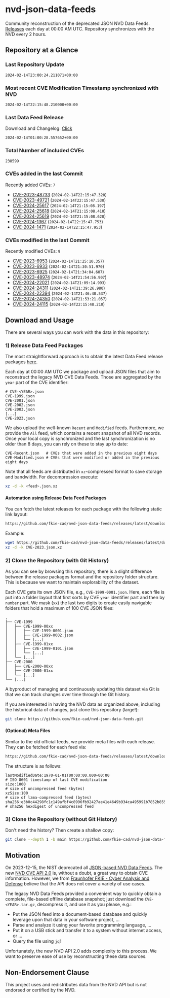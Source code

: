 # nvd-json-data-feeds

Community reconstruction of the deprecated JSON NVD Data Feeds. 
[Releases](https://github.com/fkie-cad/nvd-json-data-feeds/releases/latest) each day at 00:00 AM UTC.
Repository synchronizes with the NVD every 2 hours.

## Repository at a Glance

### Last Repository Update

```plain
2024-02-14T23:00:24.211071+00:00
```

### Most recent CVE Modification Timestamp synchronized with NVD

```plain
2024-02-14T22:15:48.210000+00:00
```

### Last Data Feed Release

Download and Changelog: [Click](https://github.com/fkie-cad/nvd-json-data-feeds/releases/latest)

```plain
2024-02-14T01:00:28.557652+00:00
```

### Total Number of included CVEs

```plain
238599
```

### CVEs added in the last Commit

Recently added CVEs: `7`

* [CVE-2023-48733](CVE-2023/CVE-2023-487xx/CVE-2023-48733.json) (`2024-02-14T22:15:47.320`)
* [CVE-2023-49721](CVE-2023/CVE-2023-497xx/CVE-2023-49721.json) (`2024-02-14T22:15:47.530`)
* [CVE-2024-25617](CVE-2024/CVE-2024-256xx/CVE-2024-25617.json) (`2024-02-14T21:15:08.197`)
* [CVE-2024-25618](CVE-2024/CVE-2024-256xx/CVE-2024-25618.json) (`2024-02-14T21:15:08.410`)
* [CVE-2024-25619](CVE-2024/CVE-2024-256xx/CVE-2024-25619.json) (`2024-02-14T21:15:08.620`)
* [CVE-2024-1367](CVE-2024/CVE-2024-13xx/CVE-2024-1367.json) (`2024-02-14T22:15:47.753`)
* [CVE-2024-1471](CVE-2024/CVE-2024-14xx/CVE-2024-1471.json) (`2024-02-14T22:15:47.953`)


### CVEs modified in the last Commit

Recently modified CVEs: `9`

* [CVE-2023-6953](CVE-2023/CVE-2023-69xx/CVE-2023-6953.json) (`2024-02-14T21:25:10.357`)
* [CVE-2023-6933](CVE-2023/CVE-2023-69xx/CVE-2023-6933.json) (`2024-02-14T21:30:51.970`)
* [CVE-2023-6925](CVE-2023/CVE-2023-69xx/CVE-2023-6925.json) (`2024-02-14T21:34:04.607`)
* [CVE-2023-48974](CVE-2023/CVE-2023-489xx/CVE-2023-48974.json) (`2024-02-14T21:54:56.907`)
* [CVE-2024-22021](CVE-2024/CVE-2024-220xx/CVE-2024-22021.json) (`2024-02-14T21:09:14.993`)
* [CVE-2024-24311](CVE-2024/CVE-2024-243xx/CVE-2024-24311.json) (`2024-02-14T21:39:26.980`)
* [CVE-2024-22394](CVE-2024/CVE-2024-223xx/CVE-2024-22394.json) (`2024-02-14T21:46:40.537`)
* [CVE-2024-24350](CVE-2024/CVE-2024-243xx/CVE-2024-24350.json) (`2024-02-14T21:53:21.057`)
* [CVE-2024-24115](CVE-2024/CVE-2024-241xx/CVE-2024-24115.json) (`2024-02-14T22:15:48.210`)


## Download and Usage

There are several ways you can work with the data in this repository:

### 1) Release Data Feed Packages

The most straightforward approach is to obtain the latest Data Feed release packages [here](https://github.com/fkie-cad/nvd-json-data-feeds/releases/latest).

Each day at 00:00 AM UTC we package and upload JSON files that aim to reconstruct the legacy NVD CVE Data Feeds.
Those are aggregated by the `year` part of the CVE identifier:

```
# CVE-<YEAR>.json
CVE-1999.json
CVE-2001.json
CVE-2002.json
CVE-2003.json
[...]
CVE-2023.json
```

We also upload the well-known `Recent` and `Modified` feeds.
Furthermore, we provide the `All` feed, which contains a recent snapshot of all NVD records.
Once your local copy is synchronized and the last synchronization is no older than 8 days, you can rely on these to stay up to date:

```plain
CVE-Recent.json   # CVEs that were added in the previous eight days
CVE-Modified.json # CVEs that were modified or added in the previous eight days
```

Note that all feeds are distributed in `xz`-compressed format to save storage and bandwidth.
For decompression execute:

```sh
xz -d -k <feed>.json.xz
```


#### Automation using Release Data Feed Packages

You can fetch the latest releases for each package with the following static link layout:

```sh
https://github.com/fkie-cad/nvd-json-data-feeds/releases/latest/download/CVE-<YEAR>.json.xz
```

Example:

```sh
wget https://github.com/fkie-cad/nvd-json-data-feeds/releases/latest/download/CVE-2023.json.xz
xz -d -k CVE-2023.json.xz
```



### 2) Clone the Repository (with Git History)

As you can see by browsing this repository, there is a slight difference between the release packages format and the repository folder structure.
This is because we want to maintain explorability of the dataset.

Each CVE gets its own JSON file, e.g., `CVE-1999-0001.json`.
Here, each file is put into a folder layout that first sorts by CVE `year` identifier part and then by `number` part.
We mask (`xx`) the last two digits to create easily navigable folders that hold a maximum of 100 CVE JSON files:

```plain
.
├── CVE-1999
│   ├── CVE-1999-00xx
│   │   ├── CVE-1999-0001.json
│   │   ├── CVE-1999-0002.json
│   │   └── [...]
│   ├── CVE-1999-01xx
│   │   ├── CVE-1999-0101.json
│   │   └── [...]
│   └── [...]
├── CVE-2000
│   ├── CVE-2000-00xx
│   ├── CVE-2000-01xx
│   └── [...]
└── [...]
```

A byproduct of managing and continuously updating this dataset via Git is that we can track changes over time through the Git history.

If you are interested in having the NVD data as organized above, including the historical data of changes, just clone this repository (large!):

```sh
git clone https://github.com/fkie-cad/nvd-json-data-feeds.git
```

#### (Optional) Meta Files

Similar to the old official feeds, we provide meta files with each release. They can be fetched for each feed via:

```sh
https://github.com/fkie-cad/nvd-json-data-feeds/releases/latest/download/CVE-<YEAR>.meta
```

The structure is as follows:

```plain
lastModifiedDate:1970-01-01T00:00:00.000+00:00                          # ISO 8601 timestamp of last CVE modification
size:1000                                                               # size of uncompressed feed (bytes)
xzSize:100                                                              # size of lzma-compressed feed (bytes)
sha256:e3b0c44298fc1c149afbf4c8996fb92427ae41e4649b934ca495991b7852b855 # sha256 hexdigest of uncompressed feed
```


### 3) Clone the Repository (without Git History)

Don't need the history? Then create a shallow copy:

```sh
git clone --depth 1 -b main https://github.com/fkie-cad/nvd-json-data-feeds.git
```

## Motivation

On 2023-12-15, the NIST deprecated all [JSON-based NVD Data Feeds](https://nvd.nist.gov/vuln/data-feeds#divRetirementBanner-1).
The new [NVD CVE API 2.0](https://nvd.nist.gov/developers/vulnerabilities) is, without a doubt, a great way to obtain CVE information.
However, we from [Fraunhofer FKIE - Cyber Analysis and Defense](https://www.fkie.fraunhofer.de/en/departments/cad.html) believe that the API does not cover a variety of use cases.

The legacy NVD Data Feeds provided a convenient way to quickly obtain a complete, file-based offline database snapshot; just download the `CVE-<YEAR>.tar.gz`, decompress it, and use it as you please, e.g.:

* Put the JSON feed into a document-based database and quickly leverage upon that data in your software project, ...
* Parse and analyze it using your favorite programming language, ...
* Put it on a USB stick and transfer it to a system without internet access, or ...
* Query the file using `jq`!

Unfortunately, the new NVD API 2.0 adds complexity to this process.
We want to preserve ease of use by reconstructing these data sources.

## Non-Endorsement Clause

This project uses and redistributes data from the NVD API but is not endorsed or certified by the NVD.